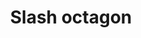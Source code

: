 ---
title: Slash octagon
tags: ["slash", "octagon", "cut", "divide", "sever", "split", "slice"]
icon: slash-octagon
svg: '<svg xmlns="http://www.w3.org/2000/svg" width="24" height="24" fill="none" viewBox="0 0 24 24" stroke-width="1.5" stroke-linecap="round" stroke-linejoin="round" stroke="currentColor"><path d="M7.805 3.469C8.16 3.115 8.451 3 8.937 3h6.126c.486 0 .778.115 1.132.469l4.336 4.336c.354.354.469.646.469 1.132v6.126c0 .5-.125.788-.469 1.132l-4.336 4.336c-.354.354-.646.469-1.132.469H8.937c-.5 0-.788-.125-1.132-.469L3.47 16.195c-.355-.355-.47-.646-.47-1.132V8.937c0-.5.125-.788.469-1.132zM9 15l6-6"/></svg>'
---